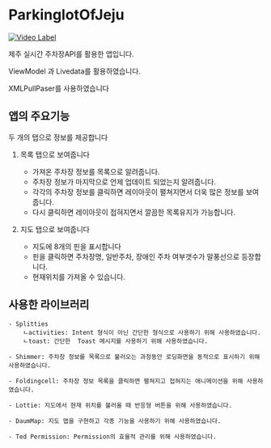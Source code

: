 # ParkinglotOfJeju

[![Video Label](http://img.youtube.com/vi/y4Eh5hBWL2A/0.jpg)](https://youtu.be/y4Eh5hBWL2A)

제주 실시간 주차장API를 활용한 앱입니다.

ViewModel 과 Livedata를 활용하였습니다.

XMLPullPaser를 사용하였습니다


<h2>앱의 주요기능</h2> 

두 개의 탭으로 정보를 제공합니다

1. 목록 탭으로 보여줍니다
    - 가져온 주차장 정보를 목록으로 알려줍니다.
    - 주차장 정보가 마지막으로 언제 업데이트 되었는지 알려줍니다.
    - 각각의 주차장 정보를 클릭하면 레이아웃이 펼쳐지면서 더욱 많은 정보를 보여줍니다.
    - 다시 클릭하면 레이아웃이 접혀지면서 깔끔한 목록유지가 가능합니다.
    
2. 지도 탭으로 보여줍니다
    - 지도에 8개의 핀을 표시합니다
    - 핀을 클릭하면 주차장명, 일반주차, 장애인 주차 여부갯수가 말풍선으로 등장합니다.
    - 현재위치를 가져올 수 있습니다.

<h2>사용한 라이브러리</h2> 
    
    - Splitties 
        ㄴactivities: Intent 형식이 아닌 간단한 형식으로 사용하기 위해 사용하였습니다.
        ㄴtoast: 간단한  Toast 메시지를 사용하기 위해 사용하였습니다.
        
    - Shimmer: 주차장 정보를 목록으로 불러오는 과정동안 로딩화면을 동적으로 표시하기 위해 사용하였습니다.
    
    - Foldingcell: 주차장 정보 목록을 클릭하면 펼쳐지고 접혀지는 애니메이션을 위해 사용하였습니다.
    
    - Lottie: 지도에서 현재 위치를 불러올 때 반응형 버튼을 위해 사용하였습니다.
    
    - DaumMap: 지도 맵을 구현하고 각종 기능을 사용하기 위해 사용하였습니다.
    
    - Ted Permission: Permission의 효율적 관리를 위해 사용하였습니다.

